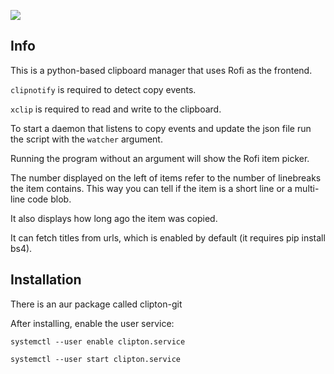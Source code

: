 ![](https://i.imgur.com/ZZYmqXd.jpg)

## Info

This is a python-based clipboard manager that uses Rofi as the frontend.

`clipnotify` is required to detect copy events.

`xclip` is required to read and write to the clipboard.

To start a daemon that listens to copy events and update the json file run the script with the `watcher` argument.

Running the program without an argument will show the Rofi item picker.

The number displayed on the left of items refer to the number of linebreaks the item contains. This way you can tell if the item is a short line or a multi-line code blob.

It also displays how long ago the item was copied.

It can fetch titles from urls, which is enabled by default (it requires pip install bs4).

## Installation

There is an aur package called clipton-git

After installing, enable the user service:

`systemctl --user enable clipton.service`

`systemctl --user start clipton.service`